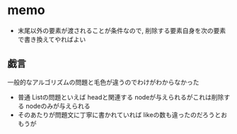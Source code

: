 # memo

- 末尾以外の要素が渡されることが条件なので, 削除する要素自身を次の要素で書き換えてやればよい

## 戯言

一般的なアルゴリズムの問題と毛色が違うのでわけがわからなかった
  - 普通 Listの問題といえば headと関連する nodeが与えられるがこれは削除する nodeのみが与えられる
  - そのあたりが問題文に丁寧に書かれていれば likeの数も違ったのだろうとおもうが
 